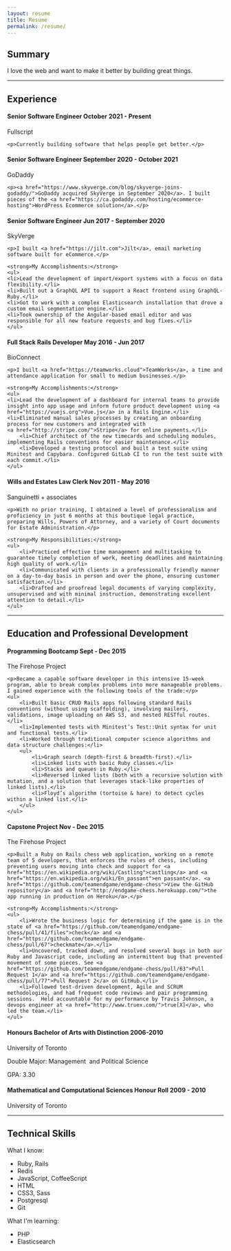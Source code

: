 ```yaml
---
layout: resume
title: Resume
permalink: /resume/
---
```


## Summary

I love the web and want to make it better by building great things.

<hr class="divider" />

## Experience

<div>
	<h4><strong>Senior Software Engineer</strong> <span class="pull-right">October 2021 - Present</span></h4>
	<p><span class="highlight-text">Fullscript</span></p>
	
	<p>Currently building software that helps people get better.</p>
</div>
<div>
	<h4><strong>Senior Software Engineer</strong> <span class="pull-right">September 2020 - October 2021</span></h4>
	<p><span class="highlight-text">GoDaddy</span></p>
	
	<p><a href="https://www.skyverge.com/blog/skyverge-joins-godaddy/">GoDaddy acquired SkyVerge in September 2020</a>. I built pieces of the <a href="https://ca.godaddy.com/hosting/ecommerce-hosting">WordPress Ecommerce solution</a>.</p>
</div>
<div>
	<h4><strong>Senior Software Engineer</strong> <span class="pull-right">Jun 2017 - September 2020</span></h4>
	<p><span class="highlight-text">SkyVerge</span></p>
	
	<p>I built <a href="https://jilt.com">Jilt</a>, email marketing software built for eCommerce.</p>
	
	<strong>My Accomplishments:</strong>
	<ul>
	<li>Lead the development of import/export systems with a focus on data flexibility.</li>
	<li>Built out a GraphQL API to support a React frontend using GraphQL-Ruby.</li>
	<li>Got to work with a complex Elasticsearch installation that drove a custom email segmentation engine.</li>
	<li>Took ownership of the Angular-based email editor and was responsible for all new feature requests and bug fixes.</li>
	</ul>
</div>
<div>
	<h4><strong>Full Stack Rails Developer</strong> <span class="pull-right">May 2016 - Jun 2017</span></h4>
	<p><span class="highlight-text">BioConnect</span></p>
	
	<p>I built <a href="https://teamworks.cloud">TeamWorks</a>, a time and attendance application for small to medium businesses.</p>
	
	<strong>My Accomplishments:</strong>
	<ul>
    <li>Lead the development of a dashboard for internal teams to provide insight into app usage and inform future product development using <a href="https://vuejs.org">Vue.js</a> in a Rails Engine.</li>
    <li>Eliminated manual sales processes by creating an onboarding process for new customers and integrated with
    <a href="http://stripe.com/">Stripe</a> for online payments.</li>
		<li>Chief architect of the new timecards and scheduling modules, implementing Rails conventions for easier maintenance.</li>
		<li>Developed a testing protocol and built a test suite using Minitest and Capybara. Configured GitLab CI to run the test suite with each commit.</li>
	</ul>
</div>
<div> 
	<h4><strong>Wills and Estates Law Clerk</strong> <span class="pull-right">Nov 2011 - May 2016</span></h4>
	<p><span class="highlight-text">Sanguinetti + associates</span></p>

    <p>With no prior training, I obtained a level of professionalism and proficiency in just 6 months at this boutique legal practice, preparing Wills, Powers of Attorney, and a variety of Court documents for Estate Administration.</p>

    <strong>My Responsibilities:</strong>
    <ul>
    	<li>Practiced effective time management and multitasking to guarantee timely completion of work, meeting deadlines and maintaining high quality of work.</li>
    	<li>Communicated with clients in a professionally friendly manner on a day-to-day basis in person and over the phone, ensuring customer satisfaction.</li>
    	<li>Drafted and proofread legal documents of varying complexity, unsupervised and with minimal instruction, demonstrating excellent attention to detail.</li>
    </ul>

</div>

<hr class="divider" />
 
## Education and Professional Development
<div>
	<h4><strong>Programming Bootcamp</strong> <span class="pull-right">Sept - Dec 2015</span></h4>
	<p><span class="highlight-text">The Firehose Project</span></p>

    <p>Became a capable software developer in this intensive 15-week program, able to break complex problems into more manageable problems. I gained experience with the following tools of the trade:</p>
    <ul>
    	<li>Built basic CRUD Rails apps following standard Rails conventions (without using scaffolding), involving mailers, validations, image uploading on AWS S3, and nested RESTful routes.</li>
    	<li>Implemented tests with Minitest’s Test::Unit syntax for unit and functional tests.</li>
    	<li>Worked through traditional computer science algorithms and data structure challenges:</li>
    	<ul>
    		<li>Graph search (depth-first & breadth-first).</li>
    		<li>Linked lists with basic Ruby classes.</li>
    		<li>Stacks and queues in Ruby.</li>
    		<li>Reversed linked lists (both with a recursive solution with mutation, and a solution that leverages stack-like properties of linked lists).</li>
    		<li>Floyd’s algorithm (tortoise & hare) to detect cycles within a linked list.</li>
    	</ul>
    </ul>

</div>	
<div>
	<h4><strong>Capstone Project</strong> <span class="pull-right">Nov - Dec 2015</span></h4>
	<p><span class="highlight-text">The Firehose Project</span></p>

    <p>Built a Ruby on Rails chess web application, working on a remote team of 5 developers, that enforces the rules of chess, including preventing users moving into check and support for <a href="https://en.wikipedia.org/wiki/Castling">castling</a> and <a href="https://en.wikipedia.org/wiki/En_passant">en passant</a>. <a href="https://github.com/teamendgame/endgame-chess">View the GitHub repository</a> and <a href="http://endgame-chess.herokuapp.com/">the app running in production on Heroku</a>.</p>

    <strong>My Accomplishments:</strong>
    <ul>
    	<li>Wrote the business logic for determining if the game is in the state of <a href="https://github.com/teamendgame/endgame-chess/pull/41/files">check</a> and <a href="https://github.com/teamendgame/endgame-chess/pull/67">checkmate</a>.</li>
    	<li>Uncovered, tracked down, and resolved several bugs in both our Ruby and Javascript code, including an intermittent bug that prevented movement of some pieces. See <a href="https://github.com/teamendgame/endgame-chess/pull/63">Pull Request 1</a> and <a href="https://github.com/teamendgame/endgame-chess/pull/77">Pull Request 2</a> on GitHub.</li>
    	<li>Followed test-driven development, Agile and SCRUM methodologies, and had frequent code reviews and pair programming sessions.  Held accountable for my performance by Travis Johnson, a devops engineer at <a href="http://www.truex.com/">true[X]</a>, who led the team.</li>
    </ul>

</div>
<div>
	<h4><strong>Honours Bachelor of Arts with Distinction</strong> <span class="pull-right">2006-2010</span></h4>
	<p><span class="highlight-text">University of Toronto</span></p>
	<p>Double Major: Management  and Political Science</p>
	<p>GPA: 3.30</p>
</div>
<div>
	<h4><strong>Mathematical and Computational Sciences Honour Roll</strong> <span class="pull-right">2009 - 2010 </span></h4>
	<p><span class="highlight-text">University of Toronto</span></p>
</div>

<hr class="divider" />

## Technical Skills

<div class="flex-container">
	<div class="flex-child">
		<p>What I know:</p>
		<ul class="tech-skills">
			<li>Ruby, Rails</li>
			<li>Redis</li>
			<li>JavaScript, CoffeeScript</li>
			<li>HTML</li>
			<li>CSS3, Sass</li>
			<li>Postgresql</li>
			<li>Git</li>
		</ul>
	</div>
	<div class="flex-child">
		<p>What I'm learning:</p>
		<ul class="tech-skills">
			<li>PHP</li>
			<li>Elasticsearch</li>
		</ul>
	</div>
</div>
